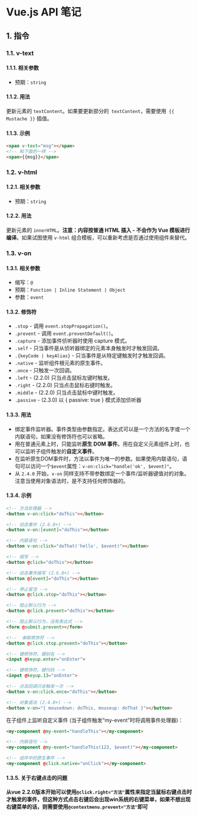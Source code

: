 # Vue.js API 笔记

## 1. 指令

### 1.1. v-text

#### 1.1.1. 相关参数

- 预期：`string`

#### 1.1.2. 用法

更新元素的 `textContent`。如果要更新部分的` textContent`，需要使用` {{ Mustache }}` 插值。

#### 1.1.3. 示例

```html
<span v-text="msg"></span>
<!-- 和下面的一样 -->
<span>{{msg}}</span>
```

### 1.2. v-html

#### 1.2.1. 相关参数

- 预期：`string`

#### 1.2.2. 用法

更新元素的 `innerHTML`。**注意：内容按普通 HTML 插入 - 不会作为 Vue 模板进行编译**。如果试图使用 `v-html` 组合模板，可以重新考虑是否通过使用组件来替代。


### 1.3. v-on

#### 1.3.1. 相关参数

- 缩写：`@`
- 预期：`Function | Inline Statement | Object`
- 参数：`event`

#### 1.3.2. 修饰符

- `.stop` - 调用 `event.stopPropagation()`。
- `.prevent` - 调用 `event.preventDefault()`。
- `.capture` - 添加事件侦听器时使用 capture 模式。
- `.self` - 只当事件是从侦听器绑定的元素本身触发时才触发回调。
- `.{keyCode | keyAlias}` - 只当事件是从特定键触发时才触发回调。
- `.native` - 监听组件根元素的原生事件。
- `.once` - 只触发一次回调。
- `.left` - (2.2.0) 只当点击鼠标左键时触发。
- `.right` - (2.2.0) 只当点击鼠标右键时触发。
- `.middle` - (2.2.0) 只当点击鼠标中键时触发。
- `.passive` - (2.3.0) 以 { passive: true } 模式添加侦听器

#### 1.3.3. 用法

- 绑定事件监听器。事件类型由参数指定。表达式可以是一个方法的名字或一个内联语句，如果没有修饰符也可以省略。
- 用在普通元素上时，只能监听**原生 DOM 事件**。用在自定义元素组件上时，也可以监听子组件触发的**自定义事件**。
- 在监听原生DOM事件时，方法以事件为唯一的参数。如果使用内联语句，语句可以访问一个`$event`属性：`v-on:click="handle('ok', $event)"`。
- 从 `2.4.0` 开始，`v-on` 同样支持不带参数绑定一个事件/监听器键值对的对象。注意当使用对象语法时，是不支持任何修饰器的。

#### 1.3.4. 示例

```html
<!-- 方法处理器 -->
<button v-on:click="doThis"></button>

<!-- 动态事件 (2.6.0+) -->
<button v-on:[event]="doThis"></button>

<!-- 内联语句 -->
<button v-on:click="doThat('hello', $event)"></button>

<!-- 缩写 -->
<button @click="doThis"></button>

<!-- 动态事件缩写 (2.6.0+) -->
<button @[event]="doThis"></button>

<!-- 停止冒泡 -->
<button @click.stop="doThis"></button>

<!-- 阻止默认行为 -->
<button @click.prevent="doThis"></button>

<!-- 阻止默认行为，没有表达式 -->
<form @submit.prevent></form>

<!--  串联修饰符 -->
<button @click.stop.prevent="doThis"></button>

<!-- 键修饰符，键别名 -->
<input @keyup.enter="onEnter">

<!-- 键修饰符，键代码 -->
<input @keyup.13="onEnter">

<!-- 点击回调只会触发一次 -->
<button v-on:click.once="doThis"></button>

<!-- 对象语法 (2.4.0+) -->
<button v-on="{ mousedown: doThis, mouseup: doThat }"></button>
```

在子组件上监听自定义事件 (当子组件触发“my-event”时将调用事件处理器)：

```html
<my-component @my-event="handleThis"></my-component>

<!-- 内联语句 -->
<my-component @my-event="handleThis(123, $event)"></my-component>

<!-- 组件中的原生事件 -->
<my-component @click.native="onClick"></my-component>
```

#### 1.3.5. 关于右键点击的问题

**从vue 2.2.0版本开始可以使用`@click.right="方法"`属性来指定当鼠标右键点击时才触发的事件，但这种方式点击右键后会出现win系统的右键菜单，如果不想出现右键菜单的话，则需要使用`@contextmenu.prevent="方法"`即可**


